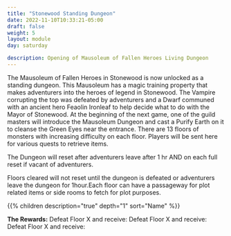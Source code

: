 ```yaml
---
title: "Stonewood Standing Dungeon"
date: 2022-11-10T10:33:21-05:00
draft: false
weight: 5
layout: module
day: saturday

description: Opening of Mausoleum of Fallen Heroes Living Dungeon
---
```


The Mausoleum of Fallen Heroes in Stonewood is now unlocked as a standing dungeon. This Mausoleum has a magic training property that makes adventurers into the heroes of legend in Stonewood. The Vampire corrupting the top was defeated by adventurers and a Dwarf communed with an ancient hero Feaolin Ironleaf to help decide what to do with the Mayor of Stonewood. At the beginning of the next game, one of the guild masters will introduce the Mausoleum Dungeon and cast a Purify Earth on it to cleanse the Green Eyes near the entrance. There are 13 floors of monsters with increasing difficulty on each floor. Players will be sent here for various quests to retrieve items.

The Dungeon will reset after adventurers leave after 1 hr AND on each full reset if vacant of adventurers.

Floors cleared will not reset until the dungeon is defeated or adventurers leave the dungeon for 1hour.Each floor can have a passageway for plot related items or side rooms to fetch for plot purposes.

{{% children description="true" depth="1"  sort="Name" %}}

**The Rewards:** Defeat Floor X and receive: Defeat Floor X and receive: Defeat Floor X and receive: 

